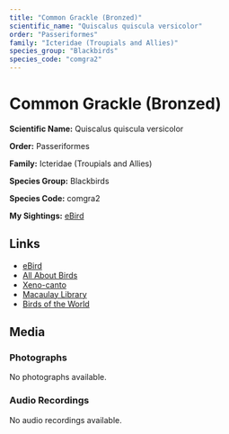```yaml
---
title: "Common Grackle (Bronzed)"
scientific_name: "Quiscalus quiscula versicolor"
order: "Passeriformes"
family: "Icteridae (Troupials and Allies)"
species_group: "Blackbirds"
species_code: "comgra2"
---
```


# Common Grackle (Bronzed)

**Scientific Name:** Quiscalus quiscula versicolor

**Order:** Passeriformes

**Family:** Icteridae (Troupials and Allies)

**Species Group:** Blackbirds

**Species Code:** comgra2

**My Sightings:** [eBird](https://ebird.org/lifelist?r=world&time=life&spp=comgra2)

## Links
* [eBird](https://ebird.org/species/comgra2) 
* [All About Birds](https://www.allaboutbirds.org/guide/comgra2) 
* [Xeno-canto](https://www.xeno-canto.org/species/quiscalus-quiscula-versicolor) 
* [Macaulay Library](https://search.macaulaylibrary.org/catalog?taxonCode=comgra2&sort=rating_rank_desc)
* [Birds of the World](https://birdsoftheworld.org/bow/species/comgra2)

## Media
### Photographs
No photographs available.

### Audio Recordings
No audio recordings available.
